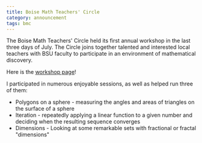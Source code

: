 ```yaml
---
title: Boise Math Teachers' Circle
category: announcement
tags: bmc
---
```


The Boise Math Teachers' Circle held its first annual workshop in the last three days of July. The Circle joins together talented and interested local teachers with BSU faculty to participate in an environment of mathematical discovery.

Here is the [workshop page](http://boisemathcircles.org/summer-workshop-2015/)!<!--more-->

I participated in numerous enjoyable sessions, as well as helped run three of them:

* Polygons on a sphere - measuring the angles and areas of triangles on the surface of a sphere
* Iteration - repeatedly applying a linear function to a given number and deciding when the resulting sequence converges
* Dimensions - Looking at some remarkable sets with fractional or fractal "dimensions"
